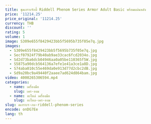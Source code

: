 ```yaml
---
title: ชุดเกราะรักบี้ Riddell Phenom Series Armor Adult Basic พร้อมแผ่นหลัง
price: '11214.25'
price_original: '11214.25'
currency: THB
discount: ''
rating: 5
volume: 1
image: S309e655f8429423bb5f5695b735f05e7q.jpg
images:
  - S309e655f8429423bb5f5695b735f05e7q.jpg
  - Secf07924f79b40ab9ae33cac6fcd2034o.jpg
  - Sd2d73ba6dcb04946aa0a05be110365f5W.jpg
  - S5875a90dcb564136a7efe1e41a3ce1a8D.jpg
  - S74aba010c55e469da0e913d77d2cbc2dB.jpg
  - Sd9a20bc9a49440f2aaee7ad624d864bam.jpg
video: 4000265306594.mp4
categories:
  - name: เครื่องมือ
    slug: เคร-องม
  - name: อะไหล่ เครื่องมือ
    slug: อะไหล-เคร-องม
slug: ดเกราะร-กบ-riddell-phenom-series
encode: onDG7Ee
lang: th
---
```

  
